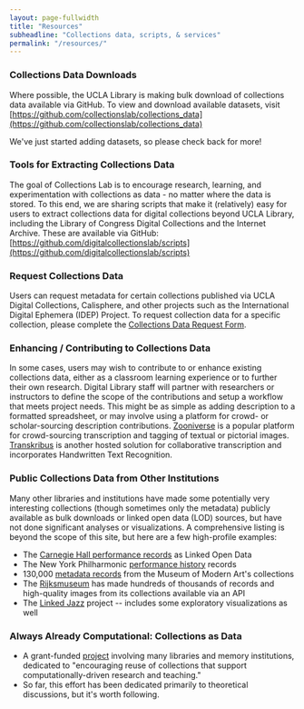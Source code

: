 ```yaml
---
layout: page-fullwidth
title: "Resources"
subheadline: "Collections data, scripts, & services"
permalink: "/resources/"
---
```



### Collections Data Downloads

Where possible, the UCLA Library is making bulk download of collections data available via GitHub. To view and download available datasets, visit [https://github.com/collectionslab/collections_data](https://github.com/collectionslab/collections_data)

We've just started adding datasets, so please check back for more!

### Tools for Extracting Collections Data

The goal of Collections Lab is to encourage research, learning, and experimentation with collections as data - no matter where the data is stored. To this end, we are sharing scripts that make it (relatively) easy for users to extract collections data for digital collections beyond UCLA Library, including the Library of Congress Digital Collections and the Internet Archive. These are available via GitHub:
[https://github.com/digitalcollectionslab/scripts](https://github.com/digitalcollectionslab/scripts)

### Request Collections Data

Users can request metadata for certain collections published via UCLA Digital Collections, Calisphere, and other projects such as the International Digital Ephemera (IDEP) Project. To request collection data for a specific collection, please complete the [Collections Data Request Form](https://docs.google.com/forms/d/e/1FAIpQLSc2pumvTBullCdA8bA5lgFPwb1i17lukOPBTgRXJguBIXVQsA/viewform?usp=sf_link).

### Enhancing / Contributing to Collections Data

In some cases, users may wish to contribute to or enhance existing collections data, either as a classroom learning experience or to further their own research. Digital Library staff will partner with researchers or instructors to define the scope of the contributions and setup a workflow that meets project needs. This might be as simple as adding description to a formatted spreadsheet, or may involve using a platform for crowd- or scholar-sourcing description contributions. [Zooniverse](https://www.zooniverse.org) is a popular platform for crowd-sourcing transcription and tagging of textual or pictorial images. [Transkribus](https://transkribus.eu) is another hosted solution for collaborative transcription and incorporates Handwritten Text Recognition.

### Public Collections Data from Other Institutions
Many other libraries and institutions have made some potentially very interesting collections (though sometimes only the metadata) publicly available as bulk downloads or linked open data (LOD) sources, but have not done significant analyses or visualizations. A comprehensive listing is beyond the scope of this site, but here are a few high-profile examples:
- The [Carnegie Hall performance records](https://github.com/CarnegieHall/linked-data) as Linked Open Data
- The New York Philharmonic [performance history](https://github.com/nyphilarchive/PerformanceHistory) records
- 130,000 [metadata records](https://github.com/MuseumofModernArt/collection) from the Museum of Modern Art's collections
- The [Rijksmuseum](https://old.datahub.io/dataset/rijksmuseum) has made hundreds of thousands of records and high-quality images from its collections available via an API
- The [Linked Jazz](https://linkedjazz.org/) project -- includes some exploratory visualizations as well

### Always Already Computational: Collections as Data
- A grant-funded [project](https://collectionsasdata.github.io/) involving many libraries and memory institutions, dedicated to "encouraging reuse of collections that support computationally-driven research and teaching."
- So far, this effort has been dedicated primarily to theoretical discussions, but it's worth following.
